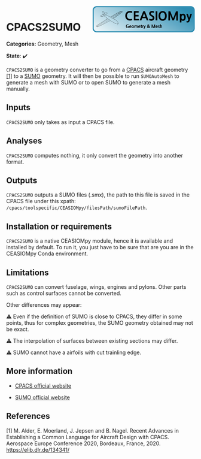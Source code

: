 <img align="right" height="70" src="../../documents/logos/CEASIOMpy_banner_geometry.png">

# CPACS2SUMO

**Categories:** Geometry, Mesh

**State**: :heavy_check_mark:

`CPACS2SUMO` is a geometry converter to go from a [CPACS](https://www.cpacs.de) aircraft geometry [[1]](#Alder20) to a [SUMO](https://www.larosterna.com/products/open-source) geometry. It will then be possible to run `SUMOAutoMesh` to generate a mesh with SUMO or to open SUMO to generate a mesh manually.

## Inputs

`CPACS2SUMO` only takes as input a CPACS file.

## Analyses

`CPACS2SUMO` computes nothing, it only convert the geometry into another format.

## Outputs

`CPACS2SUMO` outputs a SUMO files (.smx), the path to this file is saved in the CPACS file under this xpath: `/cpacs/toolspecific/CEASIOMpy/filesPath/sumoFilePath`.

## Installation or requirements

`CPACS2SUMO` is a native CEASIOMpy module, hence it is available and installed by default. To run it, you just have to be sure that are you are in the CEASIOMpy Conda environment.

## Limitations

`CPACS2SUMO` can convert fuselage, wings, engines and pylons. Other parts such as control surfaces cannot be converted.

Other differences may appear:

:warning: Even if the definition of SUMO is close to CPACS, they differ in some points, thus for complex geometries, the SUMO geometry obtained may not be exact.  

:warning: The interpolation of surfaces between existing sections may differ.

:warning: SUMO cannot have a airfoils with cut trainling edge.

## More information

* [CPACS official website](https://www.cpacs.de)

* [SUMO official website](https://www.larosterna.com/products/open-source)

## References

<a id="Alder20">[1]</a> M. Alder, E. Moerland, J. Jepsen and B. Nagel. Recent Advances in Establishing a Common Language for Aircraft Design with CPACS. Aerospace Europe Conference 2020, Bordeaux, France, 2020. <https://elib.dlr.de/134341/>  

